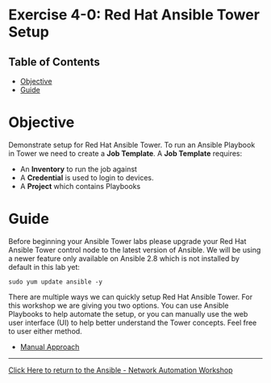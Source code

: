 # Exercise 4-0: Red Hat Ansible Tower Setup

## Table of Contents

- [Objective](#Objective)
- [Guide](#Guide)

# Objective

Demonstrate setup for Red Hat Ansible Tower.  To run an Ansible Playbook in Tower we need to create a **Job Template**.  A **Job Template** requires:
 - An **Inventory** to run the job against
 - A **Credential** is used to login to devices.
 - A **Project** which contains Playbooks

# Guide

Before beginning your Ansible Tower labs please upgrade your Red Hat Ansible Tower control node to the latest version of Ansible.  We will be using a newer feature only available on Ansible 2.8 which is not installed by default in this lab yet:

```
sudo yum update ansible -y
```

There are multiple ways we can quickly setup Red Hat Ansible Tower.  For this workshop we are giving you two options.  You can use Ansible Playbooks to help automate the setup, or you can manually use the web user interface (UI) to help better understand the Tower concepts.  Feel free to user either method.

 - [Manual Approach](README-manual.md)

---
[Click Here to return to the Ansible - Network Automation Workshop](../../README.md)
